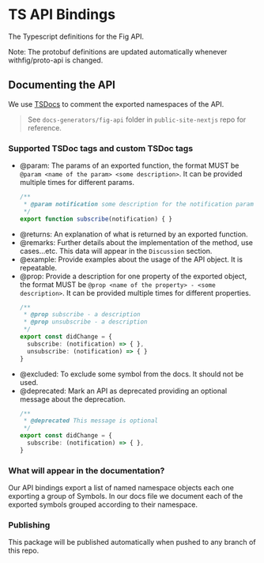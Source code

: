 # TS API Bindings
The Typescript definitions for the Fig API.

Note: The protobuf definitions are updated automatically whenever withfig/proto-api is changed. 

## Documenting the API
We use [TSDocs](https://tsdoc.org) to comment the exported namespaces of the API.
> See `docs-generators/fig-api` folder in `public-site-nextjs` repo for reference.

### Supported TSDoc tags and custom TSDoc tags
- @param: The params of an exported function, the format MUST be `@param <name of the param> <some description>`. It can be provided multiple times for different params.
  ```ts
  /**
   * @param notification some description for the notification param
   */
  export function subscribe(notification) { }
  ```
- @returns: An explanation of what is returned by an exported function.
- @remarks: Further details about the implementation of the method, use cases...etc. This data will appear in the `Discussion` section.
- @example: Provide examples about the usage of the API object. It is repeatable.
- @prop: Provide a description for one property of the exported object, the format MUST be `@prop <name of the property> - <some description>`. It can be provided multiple times for different properties.
  ```ts
  /**
   * @prop subscribe - a description
   * @prop unsubscribe - a description
   */
  export const didChange = {
    subscribe: (notification) => { },
    unsubscribe: (notification) => { }
  } 
  ```
- @excluded: To exclude some symbol from the docs. It should not be used.
- @deprecated: Mark an API as deprecated providing an optional message about the deprecation.
  ```ts
  /**
   * @deprecated This message is optional
   */
  export const didChange = {
    subscribe: (notification) => { },
  } 
  ```

### What will appear in the documentation?
Our API bindings export a list of named namespace objects each one exporting a group of Symbols.
In our docs file we document each of the exported symbols grouped according to their namespace.


### Publishing

This package will be published automatically when pushed to any branch of
this repo.
